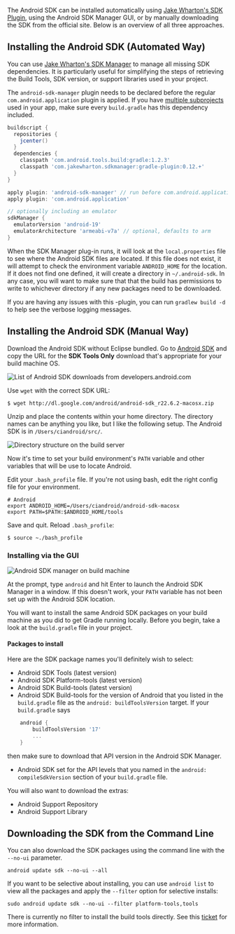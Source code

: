 The Android SDK can be installed automatically using [Jake Wharton's SDK Plugin](https://github.com/JakeWharton/sdk-manager-plugin), using the Android SDK Manager GUI, or by manually downloading the SDK from the official site. Below is an overview of all three approaches.

## Installing the Android SDK (Automated Way)

You can use [Jake Wharton's SDK Manager](https://github.com/JakeWharton/sdk-manager-plugin) to manage all missing SDK dependencies.  It is particularly useful for simplifying the steps of retrieving the Build Tools, SDK version, or support libraries used in your project.    

The `android-sdk-manager` plugin needs to be declared before the regular `com.android.application` plugin is applied.  If you have [multiple subprojects](http://gradle.org/docs/current/userguide/multi_project_builds.html) used in your app, make sure every `build.gradle` has this dependency included.

```gradle
buildscript {
  repositories {
    jcenter()
  }
  dependencies {
    classpath 'com.android.tools.build:gradle:1.2.3'
    classpath 'com.jakewharton.sdkmanager:gradle-plugin:0.12.+'
  }
}

apply plugin: 'android-sdk-manager' // run before com.android.application
apply plugin: 'com.android.application'

// optionally including an emulator
sdkManager {
  emulatorVersion 'android-19'
  emulatorArchitecture 'armeabi-v7a' // optional, defaults to arm
}
```

When the SDK Manager plug-in runs, it will look at the `local.properties` file to see where the Android SDK files are located.  If this file does not exist, it will attempt to check the environment variable `ANDROID_HOME` for the location.  If it does not find one defined, it will create a directory in `~/.android-sdk`.  In any case, you will want to make sure that that the build has permissions to write to whichever directory if any new packages need to be downloaded.

If you are having any issues with this -plugin, you can run `gradlew build -d` to help see the verbose logging messages.  

## Installing the Android SDK (Manual Way)

Download the Android SDK without Eclipse bundled. Go to [Android SDK](http://developer.android.com/sdk/index.html) and copy the URL for the **SDK Tools Only** download that's appropriate for your build machine OS.

![List of Android SDK downloads from developers.android.com](https://dl.dropboxusercontent.com/u/10808663/gradle_jenkins_android/sdk_downloads.png)

Use `wget` with the correct SDK URL:

    $ wget http://dl.google.com/android/android-sdk_r22.6.2-macosx.zip

Unzip and place the contents within your home directory. The directory names can be anything you like, but I like the following setup.  The Android SDK is in `/Users/ciandroid/src/`.

 ![Directory structure on the build server](https://dl.dropboxusercontent.com/u/10808663/gradle_jenkins_android/directories_on_build_server.png)

Now it's time to set your build environment's `PATH` variable and other variables that will be use to locate Android.

Edit your `.bash_profile` file. If you're not using bash, edit the right config file for your environment.

    # Android 
    export ANDROID_HOME=/Users/ciandroid/android-sdk-macosx
    export PATH=$PATH:$ANDROID_HOME/tools

 
Save and quit. Reload `.bash_profile`:

    $ source ~./bash_profile

### Installing via the GUI
 
![Android SDK manager on build machine](https://dl.dropboxusercontent.com/u/10808663/gradle_jenkins_android/android_sdk_manager.png)

At the prompt, type `android` and hit Enter to launch the Android SDK Manager in a window. If this doesn't work, your `PATH` variable has not been set up with the Android SDK location.   

You will want to install the same Android SDK packages on your build machine as you did to get Gradle running locally. Before you begin, take a look at the `build.gradle` file in your project.

#### Packages to install

Here are the SDK package names you'll definitely wish to select:

  * Android SDK Tools (latest version)
  * Android SDK Platform-tools (latest version)
  * Android SDK Build-tools (latest version)
  * Android SDK Build-tools for the version of Android that you listed in the `build.gradle` file as the `android: buildToolsVersion` target. If your `build.gradle` says 
```gradle
    android {
        buildToolsVersion '17'
        ...
    }
```

then make sure to download that API version in the Android SDK Manager. 

  * Android SDK set for the API levels that you named in the `android: compileSdkVersion` section of your `build.gradle` file.

You will also want to download the extras:
  * Android Support Repository
  * Android Support Library


## Downloading the SDK from the Command Line

You can also download the SDK packages using the command line with the `--no-ui` parameter.

```
android update sdk --no-ui --all
```

If you want to be selective about installing, you can use `android list` to view all the packages and apply the `--filter` option for selective installs:

```
sudo android update sdk --no-ui --filter platform-tools,tools
```

There is currently no filter to install the build tools directly.  See this [ticket](https://code.google.com/p/android/issues/detail?id=78765) for more information.

